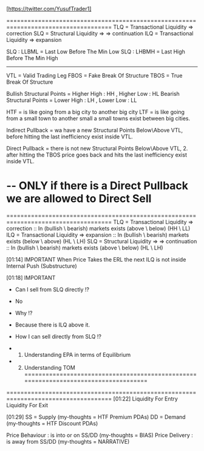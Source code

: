 [https://twitter.com/YusufTrader1]

====================================================================================
TLQ = Transactional Liquidity => correction
SLQ = Structural Liquidity => => continuation
ILQ = Transactional Liquidity => expansion

SLQ : LLBML = Last Low Before The Min Low
SLQ : LHBMH = Last High Before The Min High

--------------------------

VTL = Valid Trading Leg
FBOS = Fake Break Of Structure
TBOS = True Break Of Structure

Bullish Structural Points = Higher High : HH , Higher Low : HL
Bearish Structural Points = Lower High : LH , Lower Low : LL

HTF = is like going from a big city to another big city
LTF = is like going from a small town to another small a small towns exist between big cities.

Indirect Pullback = 
    wa have a new Structural Points Below\Above VTL, 
    before hitting the last inefficiency exist inside VTL.

Direct Pullback = 
    there is not new Structural Points Below\Above VTL, 
    2. after hitting the TBOS price goes back and hits the last inefficiency exist inside VTL.

-- ONLY if there is a Direct Pullback we are allowed to Direct Sell
====================================================================================

====================================================================================
TLQ = Transactional Liquidity => correction :: In (bullish \ bearish) markets exists (above \ below)  (HH \ LL)
ILQ = Transactional Liquidity => expansion :: In (bullish \ bearish) markets exists (below \ above)  (HL \ LH)
SLQ = Structural Liquidity => => continuation ::  In (bullish \ bearish) markets exists (above \ below)  (HL \ LH)

[01:14] IMPORTANT
When Price Takes the ERL the next ILQ is not inside Internal Push (Substructure)

[01:18] IMPORTANT
- Can I sell from SLQ directly !? 
- No
- Why !?
- Because there is ILQ above it.

- How I can sell directly from SLQ  !? 
- 1. Understanding EPA in terms of Equilibrium 
- 2. Understanding TOM
====================================================================================

====================================================================================
[01:22]
Liquidity For Entry
Liquidity For Exit

[01:29]
SS = Supply (my-thoughts = HTF Premium PDAs)
DD = Demand (my-thoughts = HTF Discount PDAs)

Price Behaviour : is into or on SS/DD (my-thoughts = BIAS)
Price Delivery  : is away from SS/DD (my-thoughts = NARRATIVE)

